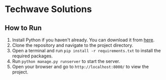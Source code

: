 # Techwave Solutions

## How to Run
1. Install Python if you haven't already. You can download it from [here](https://www.python.org/downloads/).
2. Clone the repository and navigate to the project directory.
3. Open a terminal and run `pip install -r requirements.txt` to install the required packages.
4. Run `python manage.py runserver` to start the server.
5. Open your browser and go to `http://localhost:8000/` to view the project.
